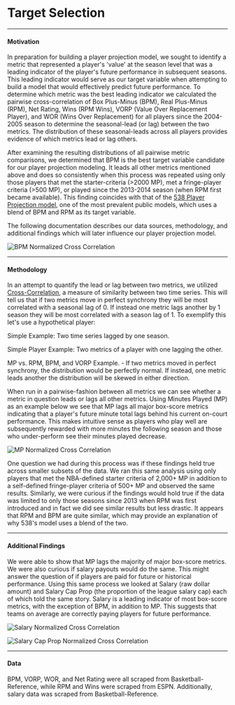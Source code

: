 # Target Selection
---
#### Motivation
In preparation for building a player projection model, we sought to identify a metric that represented a player's 'value' at the season level that was a leading indicator of the player's future performance in subsequent seasons. This leading indicator would serve as our target variable when attempting to build a model that would effectively predict future performance. To determine which metric was the best leading indicator we calculated the pairwise cross-correlation of Box Plus-Minus (BPM), Real Plus-Minus (RPM), Net Rating, Wins (RPM Wins), VORP (Value Over Replacement Player), and WOR (Wins Over Replacement) for all players since the 2004-2005 season to determine the seasonal-lead (or lag) between the two metrics. The distribution of these seasonal-leads across all players provides evidence of which metrics lead or lag others.

After examining the resulting distributions of all pairwise metric comparisons, we determined that BPM is the best target variable candidate for our player projection modeling. It leads all other metrics mentioned above and does so consistently when this process was repeated using only those players that met the starter-criteria (>2000 MP), met a fringe-player criteria (>500 MP), or played since the 2013-2014 season (when RPM first became available). This finding coincides with that of the [538 Player Projection model](https://fivethirtyeight.com/methodology/how-our-nba-predictions-work/), one of the most prevalent public models, which uses a blend of BPM and RPM as its target variable.

The following documentation describes our data sources, methodology, and additional findings which will later influence our player projection model.

![BPM Normalized Cross Correlation](/Plots/Full_Sample/BPM_Cross_Correlation.png)

---
#### Methodology
In an attempt to quantify the lead or lag between two metrics, we utilized
[Cross-Correlation](https://en.wikipedia.org/wiki/Cross-correlation), a measure of similarity between two time series. This will tell us that if two metrics move in perfect synchrony they will be most correlated with a seasonal lag of 0. If instead one metric lags another by 1 season they will be most correlated with a season lag of 1. To exemplify this let's use a hypothetical player:

Simple Example: Two time series lagged by one season.

Simple Player Example: Two metrics of a player with one lagging the other.

MP vs. RPM, BPM, and VORP Example.
    - If two metrics moved in perfect synchrony, the distribution would be perfectly normal. If instead, one metric leads another the distribution will be skewed in either direction.

When run in a pairwise-fashion between all metrics we can see whether a metric in question leads or lags all other metrics. Using Minutes Played (MP) as an example below we see that MP lags all major box-score metrics indicating that a player's future minute total lags behind his current on-court performance. This makes intuitive sense as players who play well are subsequently rewarded with more minutes the following season and those who under-perform see their minutes played decrease.

![MP Normalized Cross Correlation](/Plots/Full_Sample/MP_Cross_Correlation.png)

One question we had during this process was if these findings held true across smaller subsets of the data. We ran this same analysis using only players that met the NBA-defined starter criteria of 2,000+ MP in addition to a self-defined fringe-player criteria of 500+ MP and observed the same results. Similarly, we were curious if the findings would hold true if the data was limited to only those seasons since 2013 when RPM was first introduced and in fact we did see similar results but less drastic. It appears that RPM and BPM are quite similar, which may provide an explanation of why 538's model uses a blend of the two.

---
#### Additional Findings
We were able to show that MP lags the majority of major box-score metrics. We were also curious if salary payouts would do the same. This might answer the question of if players are paid for future or historical performance. Using this same process we looked at Salary (raw dollar amount) and Salary Cap Prop (the proportion of the league salary cap) each of which told the same story. Salary is a leading indicator of most box-score metrics, with the exception of BPM, in addition to MP. This suggests that teams on average are correctly paying players for future performance.

![Salary Normalized Cross Correlation](/Plots/Full_Sample/Salary_Cross_Correlation.png)

![Salary Cap Prop Normalized Cross Correlation](/Plots/Full_Sample/Salary_Prop_Cap_Cross_Correlation.png)

---
#### Data
BPM, VORP, WOR, and Net Rating were all scraped from Basketball-Reference, while RPM and Wins were scraped from ESPN. Additionally, salary data was scraped from Basketball-Reference.
